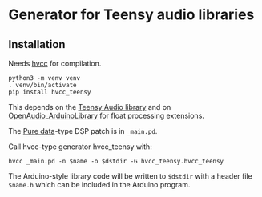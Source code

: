 # Generator for Teensy audio libraries

## Installation

Needs [hvcc](https://github.com/Wasted-Audio/hvcc) for compilation.

```
python3 -m venv venv
. venv/bin/activate
pip install hvcc_teensy
```

This depends on the [Teensy Audio library](https://github.com/PaulStoffregen/Audio) and on [OpenAudio_ArduinoLibrary](https://github.com/chipaudette/OpenAudio_ArduinoLibrary) for float processing extensions.

The [Pure data](https://puredata.info)-type DSP patch is in `_main.pd`.

Call hvcc-type generator hvcc_teensy with:
```
hvcc _main.pd -n $name -o $dstdir -G hvcc_teensy.hvcc_teensy
```

The Arduino-style library code will be written to `$dstdir` with a header file `$name.h` which can be included in the Arduino program.
